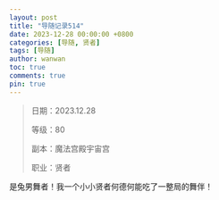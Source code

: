 ```yaml
---
layout: post
title: "导随记录514"
date: 2023-12-28 00:00:00 +0800
categories: [导随, 贤者]
tags: [导随]
author: wanwan
toc: true
comments: true
pin: true
---
```

> 日期：2023.12.28
>
> 等级：80
>
> 副本：魔法宫殿宇宙宫
>
> 职业：贤者

是兔男舞者！我一个小小贤者何德何能吃了一整局的舞伴！